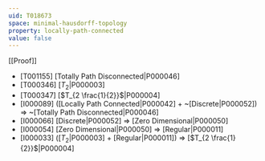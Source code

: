 ```yaml
---
uid: T018673
space: minimal-hausdorff-topology
property: locally-path-connected
value: false
---
```

[[Proof]]

* [T001155] [Totally Path Disconnected|P000046]
* [T000346] [$T_2$|P000003]
* [T000347] [$T_{2 \frac{1}{2}}$|P000004]
* [I000089] ([Locally Path Connected|P000042] + ~[Discrete|P000052]) => ~[Totally Path Disconnected|P000046]
* [I000066] [Discrete|P000052] => [Zero Dimensional|P000050]
* [I000054] [Zero Dimensional|P000050] => [Regular|P000011]
* [I000033] ([$T_2$|P000003] + [Regular|P000011]) => [$T_{2 \frac{1}{2}}$|P000004]

